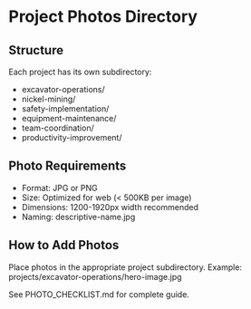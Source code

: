 # Project Photos Directory

## Structure
Each project has its own subdirectory:
- excavator-operations/
- nickel-mining/
- safety-implementation/
- equipment-maintenance/
- team-coordination/
- productivity-improvement/

## Photo Requirements
- Format: JPG or PNG
- Size: Optimized for web (< 500KB per image)
- Dimensions: 1200-1920px width recommended
- Naming: descriptive-name.jpg

## How to Add Photos
Place photos in the appropriate project subdirectory.
Example: projects/excavator-operations/hero-image.jpg

See PHOTO_CHECKLIST.md for complete guide.
